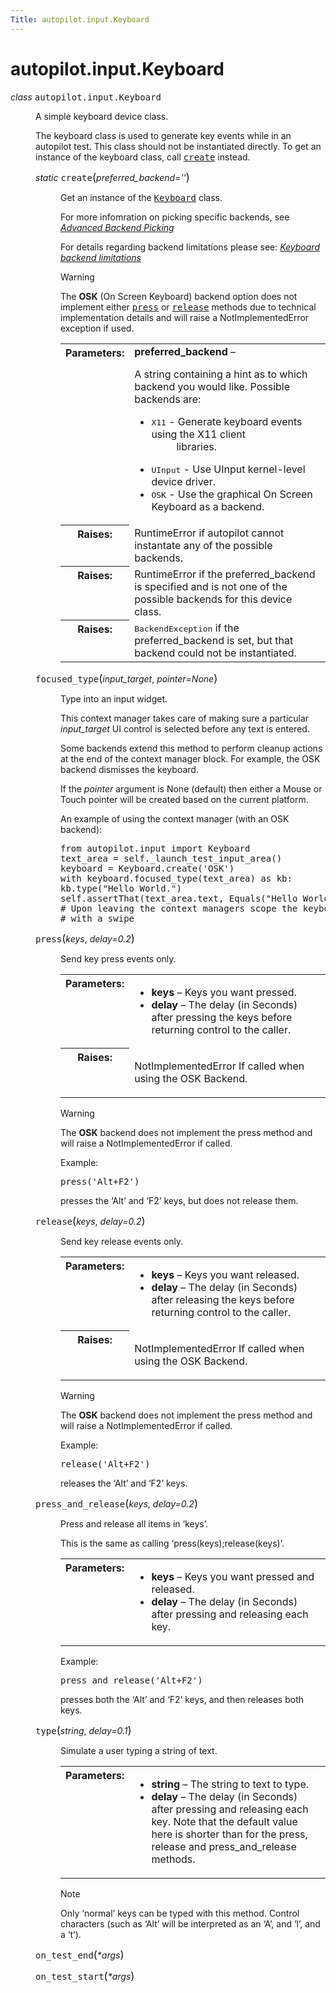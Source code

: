 ```yaml
---
Title: autopilot.input.Keyboard
---
```


# autopilot.input.Keyboard

<dl class="class">
<dt id="autopilot.input.Keyboard">
<em class="property">class </em><tt class="descclassname">autopilot.input.</tt><tt class="descname">Keyboard</tt><a class="reference internal" href="autopilot.input.Keyboard.md#Keyboard"></a><a class="headerlink" href="#autopilot.input.Keyboard" title="Permalink to this definition"></a></dt>
<dd><p>A simple keyboard device class.</p>
<p>The keyboard class is used to generate key events while in an autopilot
test. This class should not be instantiated directly. To get an
instance of the keyboard class, call <a class="reference internal" href="autopilot.input.Keyboard.md#autopilot.input.Keyboard.create" title="autopilot.input.Keyboard.create"><tt class="xref py py-meth docutils literal"><span class="pre">create</span></tt></a> instead.</p>
<dl class="staticmethod">
<dt id="autopilot.input.Keyboard.create">
<em class="property">static </em><tt class="descname">create</tt><big>(</big><em>preferred_backend=''</em><big>)</big><a class="reference internal" href="autopilot.input.Keyboard.md#Keyboard.create"></a><a class="headerlink" href="#autopilot.input.Keyboard.create" title="Permalink to this definition"></a></dt>
<dd><p>Get an instance of the <a class="reference internal" href="autopilot.input.Keyboard.md#autopilot.input.Keyboard" title="autopilot.input.Keyboard"><tt class="xref py py-class docutils literal"><span class="pre">Keyboard</span></tt></a> class.</p>
<p>For more infomration on picking specific backends, see
<a class="reference internal" href="tutorial-advanced_autopilot.md#tut-picking-backends"><em>Advanced Backend Picking</em></a></p>
<p>For details regarding backend limitations please see:
<a class="reference internal" href="tutorial-advanced_autopilot.md#keyboard-backend-limitations"><em>Keyboard backend limitations</em></a></p>
<p class="first admonition-title">Warning</p>
<p class="last">The <strong>OSK</strong> (On Screen Keyboard) backend option does not
implement either <a class="reference internal" href="autopilot.input.Keyboard.md#autopilot.input.Keyboard.press" title="autopilot.input.Keyboard.press"><tt class="xref py py-meth docutils literal"><span class="pre">press</span></tt></a> or <a class="reference internal" href="autopilot.input.Keyboard.md#autopilot.input.Keyboard.release" title="autopilot.input.Keyboard.release"><tt class="xref py py-meth docutils literal"><span class="pre">release</span></tt></a> methods due to
technical implementation details and will raise a NotImplementedError
exception if used.</p>
<table class="docutils field-list" frame="void" rules="none">
<col class="field-name" />
<col class="field-body" />
<tbody valign="top">
<tr class="field-odd field"><th class="field-name">Parameters:</th><td class="field-body"><strong>preferred_backend</strong> &#8211; <p>A string containing a hint as to which
backend you would like. Possible backends are:</p>
<ul>
<li><dl class="first docutils">
<dt><tt class="docutils literal"><span class="pre">X11</span></tt> - Generate keyboard events using the X11 client</dt>
<dd>libraries.</dd>
</dl>
</li>
<li><tt class="docutils literal"><span class="pre">UInput</span></tt> - Use UInput kernel-level device driver.</li>
<li><tt class="docutils literal"><span class="pre">OSK</span></tt> - Use the graphical On Screen Keyboard as a backend.</li>
</ul>
</td>
</tr>
<tr class="field-even field"><th class="field-name">Raises:</th><td class="field-body">RuntimeError if autopilot cannot instantate any of the
possible backends.</td>
</tr>
<tr class="field-odd field"><th class="field-name">Raises:</th><td class="field-body">RuntimeError if the preferred_backend is specified and is not
one of the possible backends for this device class.</td>
</tr>
<tr class="field-even field"><th class="field-name">Raises:</th><td class="field-body"><tt class="xref py py-class docutils literal"><span class="pre">BackendException</span></tt> if the preferred_backend
is set, but that backend could not be instantiated.</td>
</tr>
</tbody>
</table>
</dd></dl>
<dl class="method">
<dt id="autopilot.input.Keyboard.focused_type">
<tt class="descname">focused_type</tt><big>(</big><em>input_target</em>, <em>pointer=None</em><big>)</big><a class="reference internal" href="autopilot.input.Keyboard.md#Keyboard.focused_type"></a><a class="headerlink" href="#autopilot.input.Keyboard.focused_type" title="Permalink to this definition"></a></dt>
<dd><p>Type into an input widget.</p>
<p>This context manager takes care of making sure a particular
<em>input_target</em> UI control is selected before any text is entered.</p>
<p>Some backends extend this method to perform cleanup actions at the end
of the context manager block. For example, the OSK backend dismisses
the keyboard.</p>
<p>If the <em>pointer</em> argument is None (default) then either a Mouse or
Touch pointer will be created based on the current platform.</p>
<p>An example of using the context manager (with an OSK backend):</p>
<pre><span class="kn">from</span> <span class="nn">autopilot.input</span> <span class="kn">import</span> <span class="n">Keyboard</span>
<span class="n">text_area</span> <span class="o">=</span> <span class="bp">self</span><span class="o">.</span><span class="n">_launch_test_input_area</span><span class="p">()</span>
<span class="n">keyboard</span> <span class="o">=</span> <span class="n">Keyboard</span><span class="o">.</span><span class="n">create</span><span class="p">(</span><span class="s">&#39;OSK&#39;</span><span class="p">)</span>
<span class="k">with</span> <span class="n">keyboard</span><span class="o">.</span><span class="n">focused_type</span><span class="p">(</span><span class="n">text_area</span><span class="p">)</span> <span class="k">as</span> <span class="n">kb</span><span class="p">:</span>
<span class="n">kb</span><span class="o">.</span><span class="n">type</span><span class="p">(</span><span class="s">&quot;Hello World.&quot;</span><span class="p">)</span>
<span class="bp">self</span><span class="o">.</span><span class="n">assertThat</span><span class="p">(</span><span class="n">text_area</span><span class="o">.</span><span class="n">text</span><span class="p">,</span> <span class="n">Equals</span><span class="p">(</span><span class="s">&quot;Hello World&quot;</span><span class="p">))</span>
<span class="c"># Upon leaving the context managers scope the keyboard is dismissed</span>
<span class="c"># with a swipe</span>
</pre>
</dd></dl>
<dl class="method">
<dt id="autopilot.input.Keyboard.press">
<tt class="descname">press</tt><big>(</big><em>keys</em>, <em>delay=0.2</em><big>)</big><a class="reference internal" href="autopilot.input.Keyboard.md#Keyboard.press"></a><a class="headerlink" href="#autopilot.input.Keyboard.press" title="Permalink to this definition"></a></dt>
<dd><p>Send key press events only.</p>
<table class="docutils field-list" frame="void" rules="none">
<col class="field-name" />
<col class="field-body" />
<tbody valign="top">
<tr class="field-odd field"><th class="field-name">Parameters:</th><td class="field-body"><ul class="first simple">
<li><strong>keys</strong> &#8211; Keys you want pressed.</li>
<li><strong>delay</strong> &#8211; The delay (in Seconds) after pressing the keys before
returning control to the caller.</li>
</ul>
</td>
</tr>
<tr class="field-even field"><th class="field-name">Raises:</th><td class="field-body"><p class="first last">NotImplementedError If called when using the OSK Backend.</p>
</td>
</tr>
</tbody>
</table>
<p class="first admonition-title">Warning</p>
<p class="last">The <strong>OSK</strong> backend does not implement the press method
and will raise a NotImplementedError if called.</p>
<p>Example:</p>
<pre><span class="n">press</span><span class="p">(</span><span class="s">&#39;Alt+F2&#39;</span><span class="p">)</span>
</pre>
<p>presses the &#8216;Alt&#8217; and &#8216;F2&#8217; keys, but does not release them.</p>
</dd></dl>
<dl class="method">
<dt id="autopilot.input.Keyboard.release">
<tt class="descname">release</tt><big>(</big><em>keys</em>, <em>delay=0.2</em><big>)</big><a class="reference internal" href="autopilot.input.Keyboard.md#Keyboard.release"></a><a class="headerlink" href="#autopilot.input.Keyboard.release" title="Permalink to this definition"></a></dt>
<dd><p>Send key release events only.</p>
<table class="docutils field-list" frame="void" rules="none">
<col class="field-name" />
<col class="field-body" />
<tbody valign="top">
<tr class="field-odd field"><th class="field-name">Parameters:</th><td class="field-body"><ul class="first simple">
<li><strong>keys</strong> &#8211; Keys you want released.</li>
<li><strong>delay</strong> &#8211; The delay (in Seconds) after releasing the keys before
returning control to the caller.</li>
</ul>
</td>
</tr>
<tr class="field-even field"><th class="field-name">Raises:</th><td class="field-body"><p class="first last">NotImplementedError If called when using the OSK Backend.</p>
</td>
</tr>
</tbody>
</table>
<p class="first admonition-title">Warning</p>
<p class="last">The <strong>OSK</strong> backend does not implement the press method
and will raise a NotImplementedError if called.</p>
<p>Example:</p>
<pre><span class="n">release</span><span class="p">(</span><span class="s">&#39;Alt+F2&#39;</span><span class="p">)</span>
</pre>
<p>releases the &#8216;Alt&#8217; and &#8216;F2&#8217; keys.</p>
</dd></dl>
<dl class="method">
<dt id="autopilot.input.Keyboard.press_and_release">
<tt class="descname">press_and_release</tt><big>(</big><em>keys</em>, <em>delay=0.2</em><big>)</big><a class="reference internal" href="autopilot.input.Keyboard.md#Keyboard.press_and_release"></a><a class="headerlink" href="#autopilot.input.Keyboard.press_and_release" title="Permalink to this definition"></a></dt>
<dd><p>Press and release all items in &#8216;keys&#8217;.</p>
<p>This is the same as calling &#8216;press(keys);release(keys)&#8217;.</p>
<table class="docutils field-list" frame="void" rules="none">
<col class="field-name" />
<col class="field-body" />
<tbody valign="top">
<tr class="field-odd field"><th class="field-name">Parameters:</th><td class="field-body"><ul class="first last simple">
<li><strong>keys</strong> &#8211; Keys you want pressed and released.</li>
<li><strong>delay</strong> &#8211; The delay (in Seconds) after pressing and releasing each
key.</li>
</ul>
</td>
</tr>
</tbody>
</table>
<p>Example:</p>
<pre><span class="n">press_and_release</span><span class="p">(</span><span class="s">&#39;Alt+F2&#39;</span><span class="p">)</span>
</pre>
<p>presses both the &#8216;Alt&#8217; and &#8216;F2&#8217; keys, and then releases both keys.</p>
</dd></dl>
<dl class="method">
<dt id="autopilot.input.Keyboard.type">
<tt class="descname">type</tt><big>(</big><em>string</em>, <em>delay=0.1</em><big>)</big><a class="reference internal" href="autopilot.input.Keyboard.md#Keyboard.type"></a><a class="headerlink" href="#autopilot.input.Keyboard.type" title="Permalink to this definition"></a></dt>
<dd><p>Simulate a user typing a string of text.</p>
<table class="docutils field-list" frame="void" rules="none">
<col class="field-name" />
<col class="field-body" />
<tbody valign="top">
<tr class="field-odd field"><th class="field-name">Parameters:</th><td class="field-body"><ul class="first last simple">
<li><strong>string</strong> &#8211; The string to text to type.</li>
<li><strong>delay</strong> &#8211; The delay (in Seconds) after pressing and releasing each
key. Note that the default value here is shorter than for the
press, release and press_and_release methods.</li>
</ul>
</td>
</tr>
</tbody>
</table>
<p class="first admonition-title">Note</p>
<p class="last">Only &#8216;normal&#8217; keys can be typed with this method. Control
characters (such as &#8216;Alt&#8217; will be interpreted as an &#8216;A&#8217;, and &#8216;l&#8217;,
and a &#8216;t&#8217;).</p>
</dd></dl>
<dl class="method">
<dt id="autopilot.input.Keyboard.on_test_end">
<tt class="descname">on_test_end</tt><big>(</big><em>*args</em><big>)</big><a class="headerlink" href="#autopilot.input.Keyboard.on_test_end" title="Permalink to this definition"></a></dt>
<dd></dd></dl>
<dl class="method">
<dt id="autopilot.input.Keyboard.on_test_start">
<tt class="descname">on_test_start</tt><big>(</big><em>*args</em><big>)</big><a class="headerlink" href="#autopilot.input.Keyboard.on_test_start" title="Permalink to this definition"></a></dt>
<dd></dd></dl>
</dd></dl>
